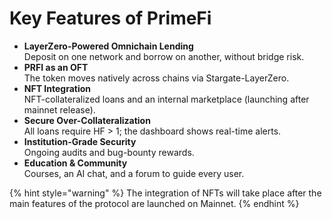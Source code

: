 # Key Features of PrimeFi

* **LayerZero-Powered Omnichain Lending**\
  Deposit on one network and borrow on another, without bridge risk.
* **PRFI as an OFT**\
  The token moves natively across chains via Stargate-LayerZero.
* **NFT Integration**\
  NFT-collateralized loans and an internal marketplace (launching after mainnet release).
* **Secure Over-Collateralization**\
  All loans require HF > 1; the dashboard shows real-time alerts.
* **Institution-Grade Security**\
  Ongoing audits and bug-bounty rewards.
* **Education & Community**\
  Courses, an AI chat, and a forum to guide every user.

{% hint style="warning" %}
The integration of NFTs will take place after the main features of the protocol are launched on Mainnet.
{% endhint %}





